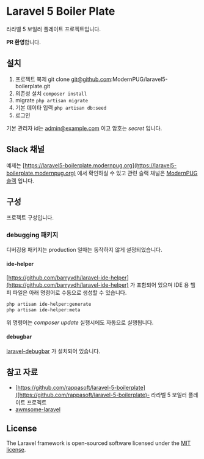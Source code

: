 # Laravel 5 Boiler Plate

라라벨 5 보일러 플레이트 프로젝트입니다. 

**PR 환영**합니다.



## 설치

1. 프로젝트 복제
   git clone git@github.com:ModernPUG/laravel5-boilerplate.git
2. 의존성 설치
   `composer install`
3. migrate
   `php artisan migrate`
4. 기본 데이타 입력
   `php artisan db:seed`
5. 로그인



기본 관리자 id는 admin@example.com 이고 암호는 *secret* 입니다.



## Slack 채널

예제는 [https://laravel5-boilerplate.modernpug.org](https://laravel5-boilerplate.modernpug.org) 에서 확인하실 수 있고 관련 슬랙 채널은 [ModernPUG 슬랙](https://modernpug.slack.com/archives/laravel-boiler-plate) 입니다.



## 구성

프로젝트 구성입니다.

### debugging 패키지

디버깅용 패키지는 production 일때는 동작하지 않게 설정되었습니다.

#### ide-helper

[https://github.com/barryvdh/laravel-ide-helper](https://github.com/barryvdh/laravel-ide-helper) 가 포함되어 있으며 IDE 용 헬퍼 파일은 아래 명령어로 수동으로 생성할 수 있습니다.

```sh
php artisan ide-helper:generate
php artisan ide-helper:meta
```

위 명령어는 *composer update* 실행시에도 자동으로 실행됩니다.

#### debugbar

[laravel-debugbar](https://github.com/barryvdh/laravel-debugbar) 가 설치되어 있습니다.



## 참고 자료

- [https://github.com/rappasoft/laravel-5-boilerplate]([https://github.com/rappasoft/laravel-5-boilerplate)- 라라벨 5 보일러 플레이트 프로젝트
- [awmsome-laravel](https://github.com/chiraggude/awesome-laravel) 

## License

The Laravel framework is open-sourced software licensed under the [MIT license](http://opensource.org/licenses/MIT).
